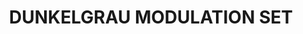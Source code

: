 ---
title: "DUNKELGRAU MODULATION SET"
price: "TBA"
desc: "Opis nije dostupan"
img_path: "/assets/img/A.MIG-7001.jpg"
brand: AMMO
available: true
cat: "acrylics"
subcat: "ACRYLIC SMART MODULATION SETS   (4 x 17mL jars)"
subsubcat: "SS"
---